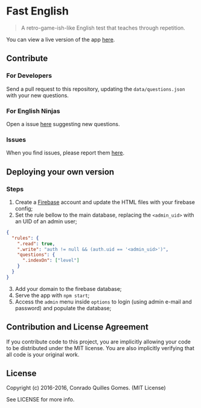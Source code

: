 # Fast English
> A retro-game-ish-like English test that teaches through repetition.

You can view a live version of the app [here](https://cdn.rawgit.com/conradoqg/fastenglish/62554ad3/index.html).

## Contribute

### For Developers

Send a pull request to this repository, updating the `data/questions.json` with your new questions.

### For English Ninjas

Open a issue [here](https://github.com/conradoqg/fastenglish/issues) suggesting new questions.

### Issues

When you find issues, please report them [here](https://github.com/conradoqg/fastenglish/issues).

## Deploying your own version

### Steps
1. Create a [Firebase](http://firebase.google.com) account and update the HTML files with your firebase config;
2. Set the rule bellow to the main database, replacing the `<admin_uid>` with an UID of an admin user;
```json
{
  "rules": {
    ".read": true,
    ".write": "auth != null && (auth.uid == '<admin_uid>')",
    "questions": {
      ".indexOn": ["level"]
    }
  }
}
```
3. Add your domain to the firebase database;
4. Serve the app with `npm start`;
5. Access the `admin` menu inside `options` to login (using admin e-mail and password) and populate the database;

## Contribution and License Agreement

If you contribute code to this project, you are implicitly allowing your code
to be distributed under the MIT license. You are also implicitly verifying that
all code is your original work.

## License

Copyright (c) 2016-2016, Conrado Quilles Gomes. (MIT License)

See LICENSE for more info.